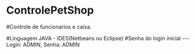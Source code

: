 # ControlePetShop

#Controle de funcionarios e caixa.


#Linguagem JAVA - IDES(Netbeans ou Eclipse)
#Senha do login inicial --- Login: ADMIN, Senha: ADMIN

